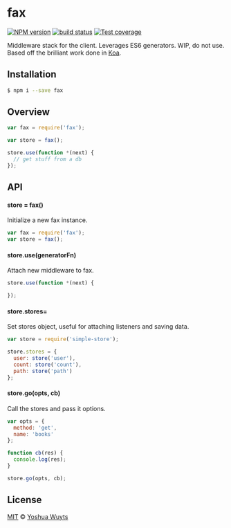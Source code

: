 # fax
[![NPM version][npm-image]][npm-url]
[![build status][travis-image]][travis-url]
[![Test coverage][coveralls-image]][coveralls-url]

Middleware stack for the client. Leverages ES6 generators. WIP, do not use.
Based off the brilliant work done in [Koa](koajs.com).


## Installation
```bash
$ npm i --save fax
```

## Overview
```js
var fax = require('fax');

var store = fax();

store.use(function *(next) {
  // get stuff from a db
});

```

## API
#### store = fax()
Initialize a new fax instance.
```js
var fax = require('fax');
var store = fax();
```

#### store.use(generatorFn)
Attach new middleware to fax.
```js
store.use(function *(next) {

});
```

#### store.stores=
Set stores object, useful for attaching listeners and saving data.
```js
var store = require('simple-store');

store.stores = {
  user: store('user'),
  count: store('count'),
  path: store('path')
};
```

#### store.go(opts, cb)
Call the stores and pass it options.
```js
var opts = {
  method: 'get',
  name: 'books'
};

function cb(res) {
  console.log(res);
}

store.go(opts, cb);
```

## License
[MIT](https://tldrlegal.com/license/mit-license) ©
[Yoshua Wuyts](yoshuawuyts.com)

[npm-image]: https://img.shields.io/npm/v/fax.svg?style=flat-square
[npm-url]: https://npmjs.org/package/fax
[travis-image]: https://img.shields.io/travis/yoshuawuyts/fax.svg?style=flat-square
[travis-url]: https://travis-ci.org/yoshuawuyts/fax
[coveralls-image]: https://img.shields.io/coveralls/yoshuawuyts/fax.svg?style=flat-square
[coveralls-url]: https://coveralls.io/r/yoshuawuyts/fax?branch=master
